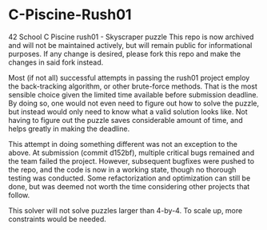 # C-Piscine-Rush01
42 School C Piscine rush01 - Skyscraper puzzle
This repo is now archived and will not be maintained actively, but will remain public for informational purposes.
If any change is desired, please fork this repo and make the changes in said fork instead.

Most (if not all) successful attempts in passing the rush01 project employ the back-tracking algorithm, or other brute-force methods. That is the most sensible choice given the limited time available before submission deadline. By doing so, one would not even need to figure out how to solve the puzzle, but instead would only need to know what a valid solution looks like. Not having to figure out the puzzle saves considerable amount of time, and helps greatly in making the deadline. 

This attempt in doing something different was not an exception to the above. At submission (commit d152bf), multiple critical bugs remained and the team failed the project. However, subsequent bugfixes were pushed to the repo, and the code is now in a working state, though no thorough testing was conducted. Some refactorization and optimization can still be done, but was deemed not worth the time considering other projects that follow.

This solver will not solve puzzles larger than 4-by-4. To scale up, more constraints would be needed. 
